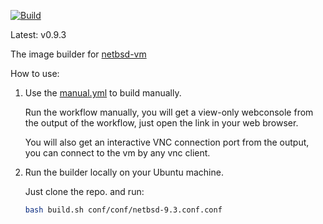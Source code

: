 

[![Build](https://github.com/vmactions/netbsd-builder/actions/workflows/build.yml/badge.svg)](https://github.com/vmactions/netbsd-builder/actions/workflows/build.yml)

Latest: v0.9.3


The image builder for [netbsd-vm](https://github.com/vmactions/netbsd-vm)


How to use:

1. Use the [manual.yml](.github/workflows/manual.yml) to build manually.
   
    Run the workflow manually, you will get a view-only webconsole from the output of the workflow, just open the link in your web browser.
   
    You will also get an interactive VNC connection port from the output, you can connect to the vm by any vnc client.

2. Run the builder locally on your Ubuntu machine.

    Just clone the repo. and run:
    ```bash
    bash build.sh conf/conf/netbsd-9.3.conf.conf
    ```
   
